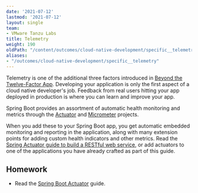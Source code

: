 ```yaml
---
date: '2021-07-12'
lastmod: '2021-07-12'
layout: single
team:
- VMware Tanzu Labs
title: Telemetry
weight: 190
oldPath: "/content/outcomes/cloud-native-development/specific__telemetry.md"
aliases:
- "/outcomes/cloud-native-development/specific__telemetry"
---
```


Telemetry is one of the additional three factors introduced in [Beyond the Twelve-Factor App](https://content.pivotal.io/ebooks/beyond-the-12-factor-app). Developing your application is only the first aspect of a cloud native developer's job. Feedback from real users hitting your app deployed in production is where you can learn and improve your app.

Spring Boot provides an assortment of automatic health monitoring and metrics through the [Actuator](https://docs.spring.io/spring-boot/docs/current/reference/html/actuator.html) and [Micrometer](https://micrometer.io/) projects. 

When you add these to your Spring Boot app, you get automatic embedded monitoring and reporting in the application, along with many extension points for adding custom health indicators and other metrics. Read the [Spring Actuator guide to build a RESTful web service](https://spring.io/guides/gs/actuator-service/), or add actuators to one of the applications you have already crafted as part of this guide.

## Homework

- Read the [Spring Boot Actuator](https://spring.io/guides/gs/actuator-service/) guide.